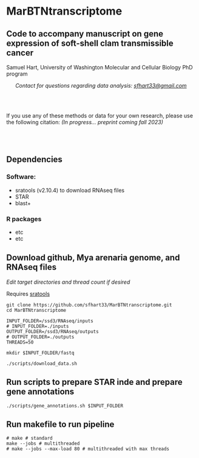# MarBTNtranscriptome
## Code to accompany manuscript on gene expression of soft-shell clam transmissible cancer
Samuel Hart, University of Washington Molecular and Cellular Biology PhD program

&nbsp;&nbsp;&nbsp;&nbsp;&nbsp;&nbsp;*Contact for questions regarding data analysis: sfhart33@gmail.com*

<br/><br/>

If you use any of these methods or data for your own research, please use the following citation:
*(In progress... preprint coming fall 2023)*

<br/><br/>

## Dependencies

### Software:
* sratools (v2.10.4) to download RNAseq files
* STAR
* blast+

### R packages
* etc
* etc


## Download github, Mya arenaria genome, and RNAseq files
*Edit target directories and thread count if desired*

Requires [sratools](https://github.com/ncbi/sra-tools/wiki)
```
git clone https://github.com/sfhart33/MarBTNtranscriptome.git
cd MarBTNtranscriptome

INPUT_FOLDER=/ssd3/RNAseq/inputs
# INPUT_FOLDER=./inputs
OUTPUT_FOLDER=/ssd3/RNAseq/outputs
# OUTPUT_FOLDER=./outputs
THREADS=50

mkdir $INPUT_FOLDER/fastq

./scripts/download_data.sh
```

## Run scripts to prepare STAR inde and prepare gene annotations
```
./scripts/gene_annotations.sh $INPUT_FOLDER
```

## Run makefile to run pipeline
```
# make # standard
make --jobs # multithreaded
# make --jobs --max-load 80 # multithreaded with max threads
```
